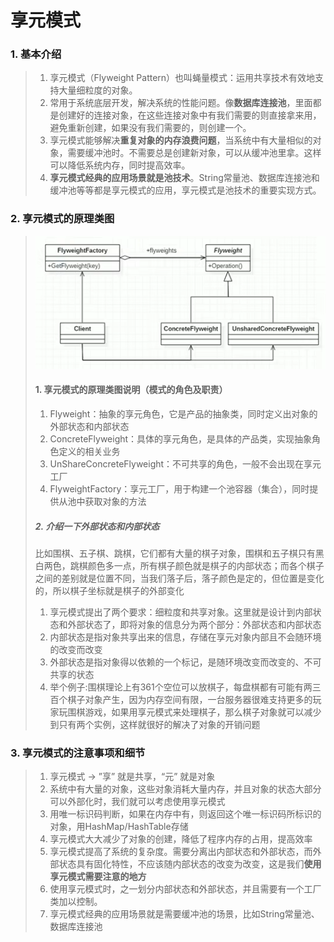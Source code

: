 # 享元模式
### 1. 基本介绍
> 1. 享元模式（Flyweight Pattern）也叫蝇量模式：运用共享技术有效地支持大量细粒度的对象。
> 2. 常用于系统底层开发，解决系统的性能问题。像**数据库连接池**，里面都是创建好的连接对象，在这些连接对象中有我们需要的则直接拿来用，避免重新创建，如果没有我们需要的，则创建一个。
> 3. 享元模式能够解决**重复对象的内存浪费问题**，当系统中有大量相似的对象，需要缓冲池时。不需要总是创建新对象，可以从缓冲池里拿。这样可以降低系统内存，同时提高效率。
> 4. **享元模式经典的应用场景就是池技术**。String常量池、数据库连接池和缓冲池等等都是享元模式的应用，享元模式是池技术的重要实现方式。  
### 2. 享元模式的原理类图 
> ![img.png](img/享元模式的原理类图.png) <br>
> #### 1. 享元模式的原理类图说明（模式的角色及职责）
> 1. Flyweight：抽象的享元角色，它是产品的抽象类，同时定义出对象的外部状态和内部状态
> 2. ConcreteFlyweight：具体的享元角色，是具体的产品类，实现抽象角色定义的相关业务
> 3. UnShareConcreteFlyweight：不可共享的角色，一般不会出现在享元工厂
> 4. FlyweightFactory：享元工厂，用于构建一个池容器（集合），同时提供从池中获取对象的方法
> ##### 2. 介绍一下外部状态和内部状态
> 比如围棋、五子棋、跳棋，它们都有大量的棋子对象，围棋和五子棋只有黑白两色，跳棋颜色多一点，所有棋子颜色就是棋子的内部状态；而各个棋子之间的差别就是位置不同，当我们落子后，落子颜色是定的，但位置是变化的，所以棋子坐标就是棋子的外部变化
> 1. 享元模式提出了两个要求：细粒度和共享对象。这里就是设计到内部状态和外部状态了，即将对象的信息分为两个部分：外部状态和内部状态
> 2. 内部状态是指对象共享出来的信息，存储在享元对象内部且不会随环境的改变而改变
> 3. 外部状态是指对象得以依赖的一个标记，是随环境改变而改变的、不可共享的状态
> 4. 举个例子:围棋理论上有361个空位可以放棋子，每盘棋都有可能有两三百个棋子对象产生，因为内存空间有限，一台服务器很难支持更多的玩家玩围棋游戏，如果用享元模式来处理棋子，那么棋子对象就可以减少到只有两个实例，这样就很好的解决了对象的开销问题
### 3. 享元模式的注意事项和细节
> 1. 享元模式 -> ”享” 就是共享，“元” 就是对象
> 2. 系统中有大量的对象，这些对象消耗大量内存，并且对象的状态大部分可以外部化时，我们就可以考虑使用享元模式
> 3. 用唯一标识码判断，如果在内存中有，则返回这个唯一标识码所标识的对象，用HashMap/HashTable存储
> 4. 享元模式大大减少了对象的创建，降低了程序内存的占用，提高效率
> 5. 享元模式提高了系统的复杂度。需要分离出内部状态和外部状态，而外部状态具有固化特性，不应该随内部状态的改变为改变，这是我们**使用享元模式需要注意的地方**
> 6. 使用享元模式时，之一划分内部状态和外部状态，并且需要有一个工厂类加以控制。
> 7. 享元模式经典的应用场景就是需要缓冲池的场景，比如String常量池、数据库连接池
